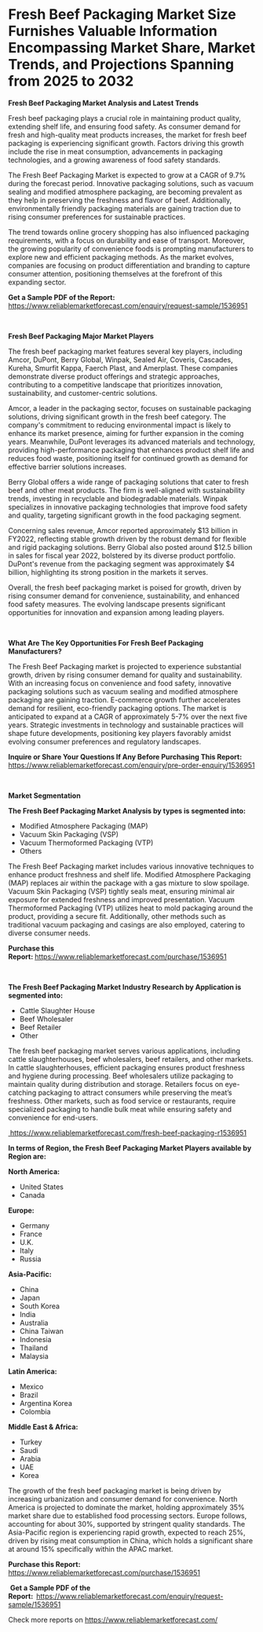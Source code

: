 <p><h1>Fresh Beef Packaging Market Size Furnishes Valuable Information Encompassing Market Share, Market Trends, and Projections Spanning from 2025 to 2032</h1></p><p><strong>Fresh Beef Packaging Market Analysis and Latest Trends</strong></p>
<p><p>Fresh beef packaging plays a crucial role in maintaining product quality, extending shelf life, and ensuring food safety. As consumer demand for fresh and high-quality meat products increases, the market for fresh beef packaging is experiencing significant growth. Factors driving this growth include the rise in meat consumption, advancements in packaging technologies, and a growing awareness of food safety standards.</p><p>The Fresh Beef Packaging Market is expected to grow at a CAGR of 9.7% during the forecast period. Innovative packaging solutions, such as vacuum sealing and modified atmosphere packaging, are becoming prevalent as they help in preserving the freshness and flavor of beef. Additionally, environmentally friendly packaging materials are gaining traction due to rising consumer preferences for sustainable practices.</p><p>The trend towards online grocery shopping has also influenced packaging requirements, with a focus on durability and ease of transport. Moreover, the growing popularity of convenience foods is prompting manufacturers to explore new and efficient packaging methods. As the market evolves, companies are focusing on product differentiation and branding to capture consumer attention, positioning themselves at the forefront of this expanding sector.</p></p>
<p><strong>Get a Sample PDF of the Report:&nbsp;</strong> <a href="https://www.reliablemarketforecast.com/enquiry/request-sample/1536951?utm_campaign=2876&utm_medium=2&utm_source=Github&utm_content=ia&utm_term=03042025&utm_id=fresh-beef-packaging">https://www.reliablemarketforecast.com/enquiry/request-sample/1536951</a></p>
<p>&nbsp;</p>
<p><strong>Fresh Beef Packaging Major Market Players</strong></p>
<p><p>The fresh beef packaging market features several key players, including Amcor, DuPont, Berry Global, Winpak, Sealed Air, Coveris, Cascades, Kureha, Smurfit Kappa, Faerch Plast, and Amerplast. These companies demonstrate diverse product offerings and strategic approaches, contributing to a competitive landscape that prioritizes innovation, sustainability, and customer-centric solutions.</p><p>Amcor, a leader in the packaging sector, focuses on sustainable packaging solutions, driving significant growth in the fresh beef category. The company's commitment to reducing environmental impact is likely to enhance its market presence, aiming for further expansion in the coming years. Meanwhile, DuPont leverages its advanced materials and technology, providing high-performance packaging that enhances product shelf life and reduces food waste, positioning itself for continued growth as demand for effective barrier solutions increases.</p><p>Berry Global offers a wide range of packaging solutions that cater to fresh beef and other meat products. The firm is well-aligned with sustainability trends, investing in recyclable and biodegradable materials. Winpak specializes in innovative packaging technologies that improve food safety and quality, targeting significant growth in the food packaging segment.</p><p>Concerning sales revenue, Amcor reported approximately $13 billion in FY2022, reflecting stable growth driven by the robust demand for flexible and rigid packaging solutions. Berry Global also posted around $12.5 billion in sales for fiscal year 2022, bolstered by its diverse product portfolio. DuPont's revenue from the packaging segment was approximately $4 billion, highlighting its strong position in the markets it serves.</p><p>Overall, the fresh beef packaging market is poised for growth, driven by rising consumer demand for convenience, sustainability, and enhanced food safety measures. The evolving landscape presents significant opportunities for innovation and expansion among leading players.</p></p>
<p>&nbsp;</p>
<p><strong>What Are The Key Opportunities For Fresh Beef Packaging Manufacturers?</strong></p>
<p><p>The Fresh Beef Packaging market is projected to experience substantial growth, driven by rising consumer demand for quality and sustainability. With an increasing focus on convenience and food safety, innovative packaging solutions such as vacuum sealing and modified atmosphere packaging are gaining traction. E-commerce growth further accelerates demand for resilient, eco-friendly packaging options. The market is anticipated to expand at a CAGR of approximately 5-7% over the next five years. Strategic investments in technology and sustainable practices will shape future developments, positioning key players favorably amidst evolving consumer preferences and regulatory landscapes.</p></p>
<p><strong>Inquire or Share Your Questions If Any Before Purchasing This Report:</strong> <a href="https://www.reliablemarketforecast.com/enquiry/pre-order-enquiry/1536951?utm_campaign=2876&utm_medium=2&utm_source=Github&utm_content=ia&utm_term=03042025&utm_id=fresh-beef-packaging">https://www.reliablemarketforecast.com/enquiry/pre-order-enquiry/1536951</a></p>
<p>&nbsp;</p>
<p><strong>Market Segmentation</strong></p>
<p><strong>The Fresh Beef Packaging Market Analysis by types is segmented into:</strong></p>
<p><ul><li>Modified Atmosphere Packaging (MAP)</li><li>Vacuum Skin Packaging (VSP)</li><li>Vacuum Thermoformed Packaging (VTP)</li><li>Others</li></ul></p>
<p><p>The Fresh Beef Packaging market includes various innovative techniques to enhance product freshness and shelf life. Modified Atmosphere Packaging (MAP) replaces air within the package with a gas mixture to slow spoilage. Vacuum Skin Packaging (VSP) tightly seals meat, ensuring minimal air exposure for extended freshness and improved presentation. Vacuum Thermoformed Packaging (VTP) utilizes heat to mold packaging around the product, providing a secure fit. Additionally, other methods such as traditional vacuum packaging and casings are also employed, catering to diverse consumer needs.</p></p>
<p><strong>Purchase this Report:&nbsp;</strong><a href="https://www.reliablemarketforecast.com/purchase/1536951?utm_campaign=2876&utm_medium=2&utm_source=Github&utm_content=ia&utm_term=03042025&utm_id=fresh-beef-packaging">https://www.reliablemarketforecast.com/purchase/1536951</a></p>
<p>&nbsp;</p>
<p><strong>The Fresh Beef Packaging Market Industry Research by Application is segmented into:</strong></p>
<p><ul><li>Cattle Slaughter House</li><li>Beef Wholesaler</li><li>Beef Retailer</li><li>Other</li></ul></p>
<p><p>The fresh beef packaging market serves various applications, including cattle slaughterhouses, beef wholesalers, beef retailers, and other markets. In cattle slaughterhouses, efficient packaging ensures product freshness and hygiene during processing. Beef wholesalers utilize packaging to maintain quality during distribution and storage. Retailers focus on eye-catching packaging to attract consumers while preserving the meat’s freshness. Other markets, such as food service or restaurants, require specialized packaging to handle bulk meat while ensuring safety and convenience for end-users.</p></p>
<p><a href="https://www.reliablemarketforecast.com/fresh-beef-packaging-r1536951?utm_campaign=2876&utm_medium=2&utm_source=Github&utm_content=ia&utm_term=03042025&utm_id=fresh-beef-packaging">&nbsp;https://www.reliablemarketforecast.com/fresh-beef-packaging-r1536951</a></p>
<p><strong>In terms of Region, the Fresh Beef Packaging Market Players available by Region are:</strong></p>
<p>
    <p> <strong> North America: </strong>
        <ul>
            <li>United States</li>
            <li>Canada</li>
        </ul>
        </p> 
    <p> <strong> Europe: </strong>
        <ul>
            <li>Germany</li>
            <li>France</li>
            <li>U.K.</li>
            <li>Italy</li>
            <li>Russia</li>
        </ul>
        </p> 
    <p> <strong> Asia-Pacific: </strong>
        <ul>
            <li>China</li>
            <li>Japan</li>
            <li>South Korea</li>
            <li>India</li>
            <li>Australia</li>
            <li>China Taiwan</li>
            <li>Indonesia</li>
            <li>Thailand</li>
            <li>Malaysia</li>
        </ul>
        </p> 
    <p> <strong> Latin America: </strong>
        <ul>
            <li>Mexico</li>
            <li>Brazil</li>
            <li>Argentina Korea</li>
            <li>Colombia</li>
        </ul>
        </p> 
    <p> <strong> Middle East & Africa: </strong>
        <ul>
            <li>Turkey</li>
            <li>Saudi</li>
            <li>Arabia</li>
            <li>UAE</li>
            <li>Korea</li>
        </ul>
    </p>
    </p>
<p><p>The growth of the fresh beef packaging market is being driven by increasing urbanization and consumer demand for convenience. North America is projected to dominate the market, holding approximately 35% market share due to established food processing sectors. Europe follows, accounting for about 30%, supported by stringent quality standards. The Asia-Pacific region is experiencing rapid growth, expected to reach 25%, driven by rising meat consumption in China, which holds a significant share at around 15% specifically within the APAC market.</p></p>
<p><strong>Purchase this Report: </strong><a href="https://www.reliablemarketforecast.com/purchase/1536951?utm_campaign=2876&utm_medium=2&utm_source=Github&utm_content=ia&utm_term=03042025&utm_id=fresh-beef-packaging">https://www.reliablemarketforecast.com/purchase/1536951</a></p>
<p>&nbsp;<strong>Get a Sample PDF of the Report:&nbsp;&nbsp;</strong><a href="https://www.reliablemarketforecast.com/enquiry/request-sample/1536951?utm_campaign=2876&utm_medium=2&utm_source=Github&utm_content=ia&utm_term=03042025&utm_id=fresh-beef-packaging">https://www.reliablemarketforecast.com/enquiry/request-sample/1536951</a></p>
<p><strong></strong></p>
<p>Check more reports on <a href="https://www.reliablemarketforecast.com/?utm_campaign=2876&utm_medium=2&utm_source=Github&utm_content=ia&utm_term=03042025&utm_id=fresh-beef-packaging">https://www.reliablemarketforecast.com/</a></p>